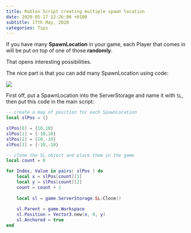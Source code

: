 ```yaml
---
title: Roblox Script creating multiple spawn location
date: 2020-05-17 12:26:00 +0100
subtitle: 17th May, 2020
categories: Tips
---
```


If you have many **SpawnLocation** in your game, each Player that comes in will be put on top of one of those **randomly**.

That opens interesting possibilities.

The nice part is that you can add many SpawnLocation using code:

![](/assets/log/n58_screen-shot-2020-05-17-at-16.26.12.png)

First off, put a SpawnLocation into the ServerStorage and name it with `SL`, then put this code in the main script:

```lua
-- create a map of position for each SpawnLocation
local slPos = {}

slPos[0] = {10,10}
slPos[1] = {-10,10}
slPos[2] = {10,-10}
slPos[3] = {-10,-10}

-- clone the SL object and place them in the game
local count = 0

for Index, Value in pairs( slPos ) do
	local x = slPos[count][1]
	local y = slPos[count][2]
	count = count + 1
	
	local sl = game.ServerStorage.SL:Clone()
	
	sl.Parent = game.Workspace
	sl.Position = Vector3.new(x, 0, y)
	sl.Anchored = true
end
```

